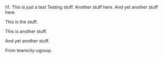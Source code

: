 h1. This is just a test Testing stuff.  Another stuff here.
And yet another stuff here.

This is the stuff.

This is another stuff.

And yet another stuff.

From teamcity-ugroop.

